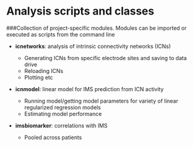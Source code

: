 # Analysis scripts and classes

###Collection of project-specific modules.
Modules can be imported or executed as scripts from the command line

* **icnetworks**: analysis of intrinsic connectivity networks (ICNs)
    * Generating ICNs from specific electrode sites and saving to data drive
    * Reloading ICNs
    * Plotting etc
  
* **icnmodel**: linear model for IMS prediction from ICN activity
    * Running model/getting model parameters for variety of linear regularized regression models
    * Estimating model performance

* **imsbiomarker**: correlations with IMS
    * Pooled across patients
